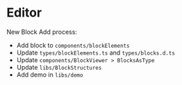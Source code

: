 # Editor

New Block Add process:

-   Add block to `components/blockElements`
-   Update `types/blockElements.ts` and `types/blocks.d.ts`
-   Update `components/BlockViewer > BlocksAsType`
-   Update `libs/BlockStructures`
-   Add demo in `libs/demo`

